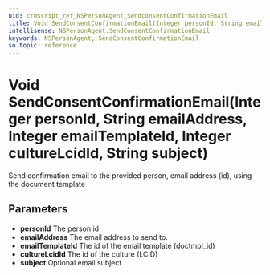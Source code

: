 ```yaml
---
uid: crmscript_ref_NSPersonAgent_SendConsentConfirmationEmail
title: Void SendConsentConfirmationEmail(Integer personId, String emailAddress, Integer emailTemplateId, Integer cultureLcidId, String subject)
intellisense: NSPersonAgent.SendConsentConfirmationEmail
keywords: NSPersonAgent, SendConsentConfirmationEmail
so.topic: reference
---
```


# Void SendConsentConfirmationEmail(Integer personId, String emailAddress, Integer emailTemplateId, Integer cultureLcidId, String subject)

Send confirmation email to the provided person, email address (id), using the document template

## Parameters

* **personId** The person id
* **emailAddress** The email address to send to.
* **emailTemplateId** The id of the email template (doctmpl_id)
* **cultureLcidId** The id of the culture (LCID)
* **subject** Optional email subject
